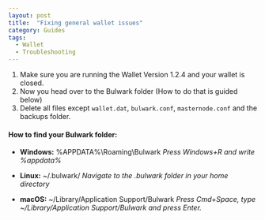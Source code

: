 ```yaml
---
layout: post
title:  "Fixing general wallet issues"
category: Guides
tags:
  - Wallet
  - Troubleshooting
---
```


1. Make sure you are running the Wallet Version 1.2.4 and your wallet is closed.
2. Now you head over to the Bulwark folder (How to do that is guided below)
3. Delete all files except ```wallet.dat```, ```bulwark.conf```, ```masternode.conf``` and the backups folder.

#### How to find your Bulwark folder:

* **Windows:** %APPDATA%\\Roaming\\Bulwark
_Press Windows+R and write %appdata%_

* **Linux:** ~/.bulwark/
_Navigate to the .bulwark folder in your home directory_

* **macOS:** ~/Library/Application Support/Bulwark
_Press Cmd+Space, type ~/Library/Application Support/Bulwark and press Enter._
